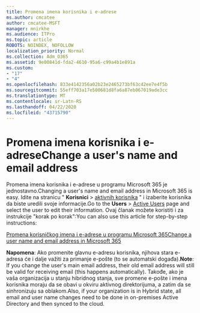 ```yaml
---
title: Promena imena korisnika i e-adrese
ms.author: cmcatee
author: cmcatee-MSFT
manager: mnirkhe
ms.audience: ITPro
ms.topic: article
ROBOTS: NOINDEX, NOFOLLOW
localization_priority: Normal
ms.collection: Adm_O365
ms.assetid: 9e00841d-fda2-4610-95a6-c99a4b1e891a
ms.custom:
- "17"
- "4"
ms.openlocfilehash: 833e4142356a02b23e2465273bf63c42ee7e4f5b
ms.sourcegitcommit: 55eff703a17e500681d8fa6a87eb067019ade3cc
ms.translationtype: MT
ms.contentlocale: sr-Latn-RS
ms.lasthandoff: 04/22/2020
ms.locfileid: "43715790"
---
```

# <a name="change-a-users-name-and-email-address"></a><span data-ttu-id="8ffe2-102">Promena imena korisnika i e-adrese</span><span class="sxs-lookup"><span data-stu-id="8ffe2-102">Change a user's name and email address</span></span>

<span data-ttu-id="8ffe2-103">Promena imena korisnika i e-adrese u programu Microsoft 365 je jednostavno.</span><span class="sxs-lookup"><span data-stu-id="8ffe2-103">Changing a user's name and email address in Microsoft 365 is easy.</span></span> <span data-ttu-id="8ffe2-104">Idite na stranicu " **Korisnici** \> [aktivnih korisnika](https://go.microsoft.com/fwlink/p/?linkid=834822) " i izaberite korisnika da biste uredili svoje informacije.</span><span class="sxs-lookup"><span data-stu-id="8ffe2-104">Go to the **Users** \> [Active Users](https://go.microsoft.com/fwlink/p/?linkid=834822) page and select the user to edit their information.</span></span> <span data-ttu-id="8ffe2-105">Ovaj članak možete koristiti i za instrukcije "korak po korak":</span><span class="sxs-lookup"><span data-stu-id="8ffe2-105">You can also use this article for step-by-step instructions:</span></span>
  
[<span data-ttu-id="8ffe2-106">Promena korisničkog imena i e-adrese u programu Microsoft 365</span><span class="sxs-lookup"><span data-stu-id="8ffe2-106">Change a user name and email address in Microsoft 365</span></span>](https://docs.microsoft.com/office365/admin/add-users/change-a-user-name-and-email-address)
  
 <span data-ttu-id="8ffe2-107">**Napomena**: Ako promenite glavnu e-adresu korisnika, njihova stara e-adresa će i dalje važiti za primanje e-pošte (to se automatski događa).</span><span class="sxs-lookup"><span data-stu-id="8ffe2-107">**Note**: If you change the user's main email address, their old email address will still be valid for receiving email (this happens automatically).</span></span> <span data-ttu-id="8ffe2-108">Takođe, ako je vaša organizacija u stanju hibridnog stanja, sve promene e-pošte i imena korisnika moraju da se obavi u okviru aktivnog direktorijuma, a zatim da se sinhronizuju sa oblakom.</span><span class="sxs-lookup"><span data-stu-id="8ffe2-108">Also, if your organization is in Hybrid state, all email and user name changes need to be done in on-premises Active Directory and then synced to the cloud.</span></span>